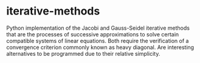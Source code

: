# iterative-methods



Python implementation of the Jacobi and Gauss-Seidel iterative methods that  are the processes of successive approximations
to solve certain compatible systems of linear equations. Both require the
verification of a convergence criterion commonly known as heavy diagonal. Are
interesting alternatives to be programmed due to their relative simplicity.
